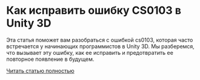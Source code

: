 # Как исправить ошибку CS0103 в Unity 3D



Эта статья поможет вам разобраться с ошибкой cs0103, которая часто встречается у начинающих программистов в Unity 3D. Мы разберемся, что вызывает эту ошибку, как ее исправить и предотвратить ее повторное появление в будущем.

[Читать статью полностью](https://xyberbara.com/web/cs0103-unity-3d/)
